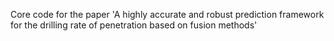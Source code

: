 Core code for the paper 'A highly accurate and robust prediction framework for the drilling rate of penetration based on fusion methods'
